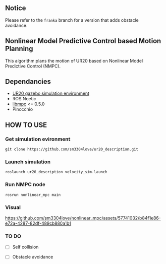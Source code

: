 ## Notice
Please refer to the ```franka``` branch for a version that adds obstacle avoidance.


## Nonlinear Model Predictive Control based Motion Planning 
This algorithm plans the motion of UR20 based on Nonlinear Model Predictive Control (NMPC).

## Dependancies
* [UR20 gazebo simulation environment](https://github.com/sm3304love/ur20_description)
* ROS Noetic
* [libmpc](https://github.com/nicolapiccinelli/libmpc) <= 0.5.0
* Pinocchio 

## HOW TO USE
### Get simulation evironment
```
git clone https://github.com/sm3304love/ur20_description.git
```
### Launch simulation
```
roslaunch ur20_description velocity_sim.launch
```
### Run NMPC node
```
rosrun nonlinear_mpc main
```

### Visual

https://github.com/sm3304love/nonlinear_mpc/assets/57741032/b84f1e86-e72a-4287-82df-489cb880a1b1

### TO DO
- [ ] Self collision
- [ ] Obstacle avoidance

